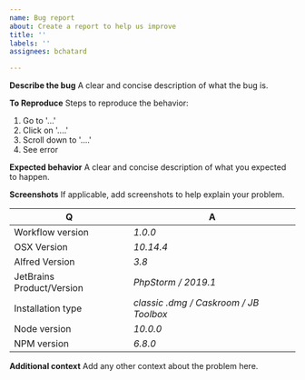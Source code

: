 ```yaml
---
name: Bug report
about: Create a report to help us improve
title: ''
labels: ''
assignees: bchatard

---
```


**Describe the bug**
A clear and concise description of what the bug is.

**To Reproduce**
Steps to reproduce the behavior:
1. Go to '...'
2. Click on '....'
3. Scroll down to '....'
4. See error

**Expected behavior**
A clear and concise description of what you expected to happen.

**Screenshots**
If applicable, add screenshots to help explain your problem.

Q | A
--- | ---
Workflow version | _1.0.0_
OSX Version | _10.14.4_
Alfred Version | _3.8_
JetBrains Product/Version | _PhpStorm / 2019.1_
Installation type | _classic .dmg / Caskroom / JB Toolbox_
Node version | _10.0.0_
NPM version | _6.8.0_

**Additional context**
Add any other context about the problem here.
